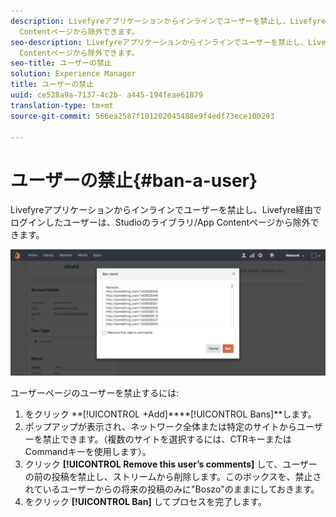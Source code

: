 ```yaml
---
description: Livefyreアプリケーションからインラインでユーザーを禁止し、Livefyre経由でログインしたユーザーは、Studioのライブラリ/App
  Contentページから除外できます。
seo-description: Livefyreアプリケーションからインラインでユーザーを禁止し、Livefyre経由でログインしたユーザーは、Studioのライブラリ/App
  Contentページから除外できます。
seo-title: ユーザーの禁止
solution: Experience Manager
title: ユーザーの禁止
uuid: ce528a9a-7137-4c2b- a445-194feae61879
translation-type: tm+mt
source-git-commit: 566ea2587f101202045488e9f4edf73ece100293

---
```



# ユーザーの禁止{#ban-a-user}

Livefyreアプリケーションからインラインでユーザーを禁止し、Livefyre経由でログインしたユーザーは、Studioのライブラリ/App Contentページから除外できます。

![](assets/UsersBan2-1024x409.png)

ユーザーページのユーザーを禁止するには:

1. をクリック **[!UICONTROL +Add]****[!UICONTROL Bans]**します。
1. ポップアップが表示され、ネットワーク全体または特定のサイトからユーザーを禁止できます。（複数のサイトを選択するには、CTRキーまたはCommandキーを使用します）。
1. クリック **[!UICONTROL Remove this user’s comments]** して、ユーザーの前の投稿を禁止し、ストリームから削除します。このボックスを、禁止されているユーザーからの将来の投稿のみに"Boszo"のままにしておきます。
1. をクリック **[!UICONTROL Ban]** してプロセスを完了します。
